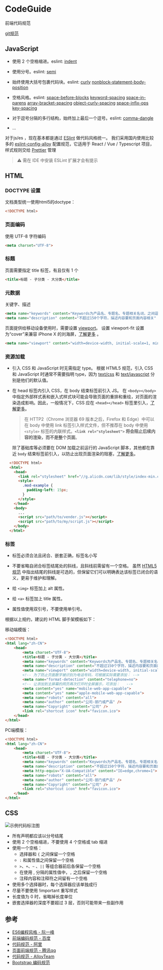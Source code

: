 # CodeGuide
前端代码规范

[git规范](https://github.com/lianqicloud/CodeGuide/blob/main/GitGuide.md)

## JavaScript


- 使用 2 个空格缩进。eslint: [indent](https://eslint.org/docs/rules/indent)
- 使用分号。eslint: [semi](https://eslint.org/docs/rules/semi)
- 始终使用大括号包裹代码块。eslint: [curly](https://eslint.org/docs/rules/curly) [nonblock-statement-body-position](https://eslint.org/docs/rules/nonblock-statement-body-position)
- 空格风格。eslint: [space-before-blocks](https://eslint.org/docs/rules/space-before-blocks) [keyword-spacing](https://eslint.org/docs/rules/keyword-spacing) [space-in-parens](https://eslint.org/docs/rules/space-in-parens) [array-bracket-spacing](https://eslint.org/docs/rules/array-bracket-spacing) [object-curly-spacing](https://eslint.org/docs/rules/object-curly-spacing) [space-infix-ops](https://eslint.org/docs/rules/space-infix-ops) [key-spacing](https://eslint.org/docs/rules/key-spacing)
- 对于逗号分隔的多行结构，始终加上最后一个逗号。eslint: [comma-dangle](https://eslint.org/docs/rules/comma-dangle)

- ...

对于js/es ，现在基本都是通过 [ESlint](https://github.com/eslint/eslint) 做代码风格统一。
我们采用国内使用比较多的 [eslint-config-alloy](https://github.com/AlloyTeam/eslint-config-alloy) 配置规范，它适用于 React / Vue / Typescript 项目，样式规则交给 [Prettier](https://prettier.io/)  管理

> ⚠️ 需在 IDE 中安装 ESLint 扩展才会有提示



## HTML

### DOCTYPE 设置

文档类型统一使用html5的doctype：
```html
<!DOCTYPE html>
```

### 页面编码

使用 UTF-8 字符编码

```html
<meta charset="UTF-8">
```

### 标题

页面需要指定 title 标签，有且仅有 1 个

```html
<title>标题 - 子分类 - 大分类</title>
```

### 元数据

关键字、描述

```html
<meta name="keywords" content="Keywords为产品名、专题名、专题相关名词，之间逗号隔开" />
<meta name="description" content="不超过150个字符，描述内容要和页面内容相关" />
```


页面提供给移动设备使用时，需要设置 [viewport](https://drafts.csswg.org/css-device-adapt/#viewport-meta)。
设置 viewport-fit 设置为“cover”来兼容 iPhone X 的刘海屏，[了解更多](https://webkit.org/blog/7929/designing-websites-for-iphone-x/) 。
 
```html
<meta name="viewport" content="width=device-width, initial-scale=1, minimum-scale=1, maximum-scale=1, user-scalable=no, viewport-fit=cover" />
```

### 资源加载

- 引入 CSS 和 JavaScript 时无需指定 type。
  根据 HTML5 规范，引入 CSS 和 JavaScript 时通常不需要指明 type，因为 [text/css](https://html.spec.whatwg.org/multipage/obsolete.html#attr-style-type) 和 [text/javascript](https://html.spec.whatwg.org/multipage/scripting.html#attr-script-type) 分别是他们的默认值。

- 在 head 标签内引入 CSS，在 body 结束标签前引入 JS。
在 `<body></body>` 中指定外部样式表和嵌入式样式块可能会导致页面的重排和重绘，对页面的渲染造成影响。因此，一般情况下，CSS 应在 `<head></head>` 标签里引入，[了解更多](https://developer.yahoo.com/performance/rules.html#css_top)。

  > 在 HTTP2（Chrome 浏览器 69 版本之后，Firefox 和 Edge）中可以在 body 中使用 link 标签引入样式文件，但不推荐在 body 中使用 `<style>` 标签的内联样式。**`<link rel="stylesheet">` 将会阻止后续内容的渲染，而不是整个页面**。
  
  除了基础库等必须要在 DOM 加载之前运行的 JavaScript 脚本，其他都在靠近 `body` 结束标签前引入，以防止出现页面渲染的阻塞，[了解更多](https://developer.yahoo.com/performance/rules.html#js_bottom)。

```html
  <!DOCTYPE html>
  <html>
    <head>
	  <link rel="stylesheet" href="//g.alicdn.com/lib/style/index-min.css" />
      <style>
        .mod-example {
          padding-left: 15px;
        }
      </style>
    </head>
    <body>
      ...
      <script src="path/to/vender.js"></script>
      <script src="path/to/my/script.js"></script>
    </body>
  </html>
```

### 标签

- 标签必须合法且闭合、嵌套正确，标签名小写
- 不要省略自闭合标签结尾处的斜线，且斜线前需留有一个空格。
虽然 [HTML5 规范](https://dev.w3.org/html5/spec-author-view/syntax.html#syntax-start-tag) 中指出结尾的斜线是可选的，但保留它们可以明确表达该标签已闭合的语义，更易于维护和理解。

- 给 `<img>` 标签加上 alt 属性。
- 给 `<a>` 标签加上 title 属性。
- 属性值使用双引号，不要使用单引号。
  

根据以上规约，建议的 HTML 脚手架模板如下：

移动端模版：
```html
<!DOCTYPE html>
<html lang="zh-CN">
	<head>
		<meta charset="UTF-8">
		<title>标题 - 子分类 - 大分类</title>
		<meta name="keywords" content="Keywords为产品名、专题名、专题相关名词，之间逗号隔开" />
		<meta name="description" content="不超过150个字符，描述内容要和页面内容相关" />
		<meta name="viewport" content="width=device-width, initial-scale=1, minimum-scale=1, maximum-scale=1, user-scalable=no, viewport-fit=cover">
		<!-- 为了防止页面数字被识别为电话号码，可根据实际需要添加： -->
		<meta name="format-detection" content="telephone=no"> 
		<!-- 让添加到主屏幕的网页再次打开时全屏展示，可添加：   -->
		<meta content="yes" name="mobile-web-app-capable">
		<meta content="yes" name="apple-mobile-web-app-capable">
		<meta name="robots" content="all">
		<meta name="author" content="公司-部门或产品" />
		<meta name="Copyright" content="公司" />
		<link rel="shortcut icon" href="favicon.ico">
	</head>
</html>
```

PC端模版：

```html
<!DOCTYPE html>
<html lang="zh-CN">
	<head>
		<meta charset="UTF-8">
		<title>标题 - 子分类 - 大分类</title>
		<meta name="keywords" content="Keywords为产品名、专题名、专题相关名词，之间逗号隔开" />
		<meta name="description" content="不超过150个字符，描述内容要和页面内容相关" />
		<meta http-equiv="X-UA-Compatible" content="IE=edge,chrome=1">
		<meta name="robots" content="all">
		<meta name="author" content="公司-部门或产品" />
		<meta name="Copyright" content="公司" />
		<link rel="shortcut icon" href="favicon.ico">
	</head>
</html>
```

## CSS

![示例代码标注图](https://img.alicdn.com/tfs/TB1TOLiTpP7gK0jSZFjXXc5aXXa-753-427.svg)

- 所有声明都应该以分号结尾
- 使用 2 个空格缩进，不要使用 4 个空格或 tab 缩进
- 使用一个空格：
	- 选择器和 `{` 之间保留一个空格
	- `:` 和属性值之间保留一个空格
	- `>`、`+`、`~` 、`||` 等组合器前后各保留一个空格
	- 在使用 , 分隔的属性值中，`,` 之后保留一个空格
	- 注释内容和注释符之间留有一个空格
- 使用多个选择器时，每个选择器应该单独成行
- 尽量不要使用 !important 重写样式
- 长度值为 0 时，省略掉长度单位
- 嵌套选择器的深度不要超过 3 层，否则可能带来一些副作用


 
## 参考

- [ES6编程风格 - 阮一峰](https://es6.ruanyifeng.com/#docs/style)
- [前端编码规范 - 百度](https://github.com/ecomfe/spec)
- [代码规范 - 阿里](https://github.com/alibaba/f2e-spec)
- [页面前端规范 - 腾讯qq](https://tgideas.qq.com/doc/frontend/spec/common/)
- [代码规范 - AlloyTeam](http://alloyteam.github.io/CodeGuide/)
- [Bootstrap 编码规范](https://codeguide.bootcss.com/)
